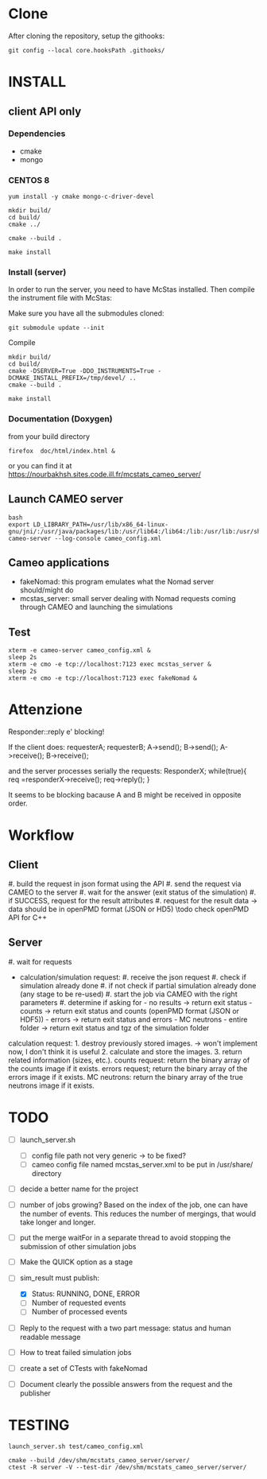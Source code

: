 
Clone
==============================
After cloning the repository, setup the githooks:
```
git config --local core.hooksPath .githooks/
```

INSTALL
==============================

client API only
------------------------------

### Dependencies
 - cmake
 - mongo

### CENTOS 8
```
yum install -y cmake mongo-c-driver-devel 
```

```
mkdir build/
cd build/
cmake ../

cmake --build .

make install
```

### Install (server)
In order to run the server, you need to have McStas installed.
Then compile the instrument file with McStas:

Make sure you have all the submodules cloned:
```
git submodule update --init
```

Compile
```
mkdir build/
cd build/
cmake -DSERVER=True -DDO_INSTRUMENTS=True -DCMAKE_INSTALL_PREFIX=/tmp/devel/ ..
cmake --build .

make install
```


### Documentation (Doxygen)
from your build directory
```
firefox  doc/html/index.html &
```

or you can find it at https://nourbakhsh.sites.code.ill.fr/mcstats_cameo_server/

## Launch CAMEO server
```
bash
export LD_LIBRARY_PATH=/usr/lib/x86_64-linux-gnu/jni/:/usr/java/packages/lib:/usr/lib64:/lib64:/lib:/usr/lib:/usr/share/java:/usr/local/lib
cameo-server --log-console cameo_config.xml
```

## Cameo applications

 - fakeNomad: this program emulates what the Nomad server should/might do
 - mcstas_server: small server dealing with Nomad requests coming through CAMEO and launching the simulations


## Test
```
xterm -e cameo-server cameo_config.xml &
sleep 2s
xterm -e cmo -e tcp://localhost:7123 exec mcstas_server &
sleep 2s
xterm -e cmo -e tcp://localhost:7123 exec fakeNomad &

```

# Attenzione
Responder::reply e' blocking!

If the client does:
requesterA;
requesterB;
A->send();
B->send();
A->receive();
B->receive();

and the server processes serially the requests:
ResponderX;
while(true){
 req =responderX->receive();
 req->reply();
 }
 
 It seems to be blocking bacause A and B might be received in opposite order.
 

# Workflow

## Client

 #. build the request in json format using the API
 #. send the request via CAMEO to the server
 #. wait for the answer (exit status of the simulation)
 #. if SUCCESS, request for the result attributes
 #. request for the result data
    -> data should be in openPMD format (JSON or HD5)  \todo check openPMD API for C++


## Server

 #. wait for requests
   - calculation/simulation request:
	  #. receive the json request
	  #. check if simulation already done
	  #. if not check if partial simulation already done (any stage to be re-used)
	  #. start the job via CAMEO with the right parameters
   	  #. determine if asking for 
	     - no results -> return exit status
	     - counts     -> return exit status and counts (openPMD format (JSON or HDF5))
		 - errors     -> return exit status and errors
		 - MC neutrons
		 - entire folder -> return exit status and tgz of the simulation folder
	  
      
  calculation request:
    1. destroy previously stored images.   -> won't implement now, I don't think it is useful
    2. calculate and store the images.
    3. return related information (sizes, etc.).
  counts request:
    return the binary array of the counts image if it exists.
  errors request;
    return the binary array of the errors image if it exists.
  MC neutrons:
    return the binary array of the true neutrons image if it exists.

# TODO
 - [ ] launch_server.sh 
   - [ ] config file path not very generic -> to be fixed?
   - [ ] cameo config file named mcstas_server.xml to be put in /usr/share/ directory
 - [ ] decide a better name for the project
 - [ ] number of jobs growing? Based on the index of the job, one can have the number of events. This reduces the number of mergings, that would take longer and longer.
 - [ ] put the merge waitFor in a separate thread to avoid stopping the submission of other simulation jobs
 - [ ] Make the QUICK option as a stage
 - [ ] sim_result must publish:
   - [X] Status: RUNNING, DONE, ERROR
   - [ ] Number of requested events
   - [ ] Number of processed events
 - [ ] Reply to the request with a two part message: status and human readable message
 - [ ] How to treat failed simulation jobs
 - [ ] create a set of CTests with fakeNomad
 - [ ] Document clearly the possible answers from the request and the publisher



# TESTING
```
launch_server.sh test/cameo_config.xml

cmake --build /dev/shm/mcstats_cameo_server/server/
ctest -R server -V --test-dir /dev/shm/mcstats_cameo_server/server/
```
